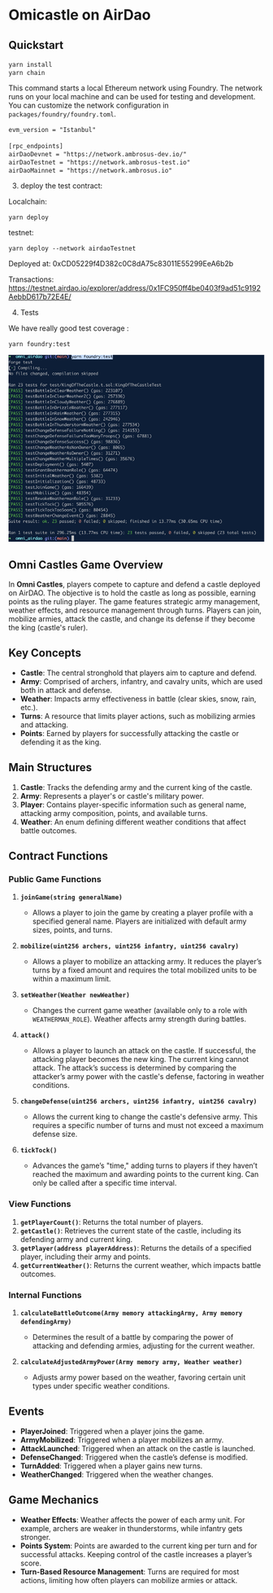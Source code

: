 # Omicastle on AirDao

## Quickstart

```
yarn install
yarn chain
```

This command starts a local Ethereum network using Foundry. The network runs on your local machine and can be used for testing and development. You can customize the network configuration in `packages/foundry/foundry.toml`.

```
evm_version = "Istanbul"

[rpc_endpoints]
airDaoDevnet = "https://network.ambrosus-dev.io/"
airDaoTestnet = "https://network.ambrosus-test.io"
airDaoMainnet = "https://network.ambrosus.io"

```

3. deploy the test contract:

Localchain:

```
yarn deploy
```

testnet:

```
yarn deploy --network airdaoTestnet
```
Deployed at: 0xCD05229f4D382c0C8dA75c83011E55299EeA6b2b

Transactions: https://testnet.airdao.io/explorer/address/0x1FC950ff4be0403f9ad51c9192AebbD617b72E4E/

4. Tests 

We have really good test coverage :

```
yarn foundry:test
```
![alt text](image.png)


## Omni Castles Game Overview

In **Omni Castles**, players compete to capture and defend a castle deployed on AirDAO. The objective is to hold the castle as long as possible, earning points as the ruling player. The game features strategic army management, weather effects, and resource management through turns. Players can join, mobilize armies, attack the castle, and change its defense if they become the king (castle's ruler).

## Key Concepts
- **Castle**: The central stronghold that players aim to capture and defend.
- **Army**: Comprised of archers, infantry, and cavalry units, which are used both in attack and defense.
- **Weather**: Impacts army effectiveness in battle (clear skies, snow, rain, etc.).
- **Turns**: A resource that limits player actions, such as mobilizing armies and attacking.
- **Points**: Earned by players for successfully attacking the castle or defending it as the king.

## Main Structures
1. **Castle**: Tracks the defending army and the current king of the castle.
2. **Army**: Represents a player's or castle's military power.
3. **Player**: Contains player-specific information such as general name, attacking army composition, points, and available turns.
4. **Weather**: An enum defining different weather conditions that affect battle outcomes.

## Contract Functions

### Public Game Functions

1. **`joinGame(string generalName)`**
   - Allows a player to join the game by creating a player profile with a specified general name. Players are initialized with default army sizes, points, and turns.

2. **`mobilize(uint256 archers, uint256 infantry, uint256 cavalry)`**
   - Allows a player to mobilize an attacking army. It reduces the player’s turns by a fixed amount and requires the total mobilized units to be within a maximum limit.

3. **`setWeather(Weather newWeather)`**
   - Changes the current game weather (available only to a role with `WEATHERMAN_ROLE`). Weather affects army strength during battles.

4. **`attack()`**
   - Allows a player to launch an attack on the castle. If successful, the attacking player becomes the new king. The current king cannot attack. The attack’s success is determined by comparing the attacker’s army power with the castle's defense, factoring in weather conditions.

5. **`changeDefense(uint256 archers, uint256 infantry, uint256 cavalry)`**
   - Allows the current king to change the castle's defensive army. This requires a specific number of turns and must not exceed a maximum defense size.

6. **`tickTock()`**
   - Advances the game’s "time," adding turns to players if they haven’t reached the maximum and awarding points to the current king. Can only be called after a specific time interval.

### View Functions

1. **`getPlayerCount()`**: Returns the total number of players.
2. **`getCastle()`**: Retrieves the current state of the castle, including its defending army and current king.
3. **`getPlayer(address playerAddress)`**: Returns the details of a specified player, including their army and points.
4. **`getCurrentWeather()`**: Returns the current weather, which impacts battle outcomes.

### Internal Functions

1. **`calculateBattleOutcome(Army memory attackingArmy, Army memory defendingArmy)`**
   - Determines the result of a battle by comparing the power of attacking and defending armies, adjusting for the current weather.

2. **`calculateAdjustedArmyPower(Army memory army, Weather weather)`**
   - Adjusts army power based on the weather, favoring certain unit types under specific weather conditions.

## Events

- **PlayerJoined**: Triggered when a player joins the game.
- **ArmyMobilized**: Triggered when a player mobilizes an army.
- **AttackLaunched**: Triggered when an attack on the castle is launched.
- **DefenseChanged**: Triggered when the castle’s defense is modified.
- **TurnAdded**: Triggered when a player gains new turns.
- **WeatherChanged**: Triggered when the weather changes.

## Game Mechanics

- **Weather Effects**: Weather affects the power of each army unit. For example, archers are weaker in thunderstorms, while infantry gets stronger.
- **Points System**: Points are awarded to the current king per turn and for successful attacks. Keeping control of the castle increases a player’s score.
- **Turn-Based Resource Management**: Turns are required for most actions, limiting how often players can mobilize armies or attack.

